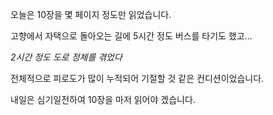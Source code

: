 오늘은 10장을 몇 페이지 정도만 읽었습니다.

고향에서 자택으로 돌아오는 길에 5시간 정도 버스를 타기도 했고...

_2시간 정도 도로 정체를 겪었다_

전체적으로 피로도가 많이 누적되어 기절할 것 같은 컨디션이었습니다.

내일은 심기일전하여 10장을 마저 읽어야 겠습니다.
